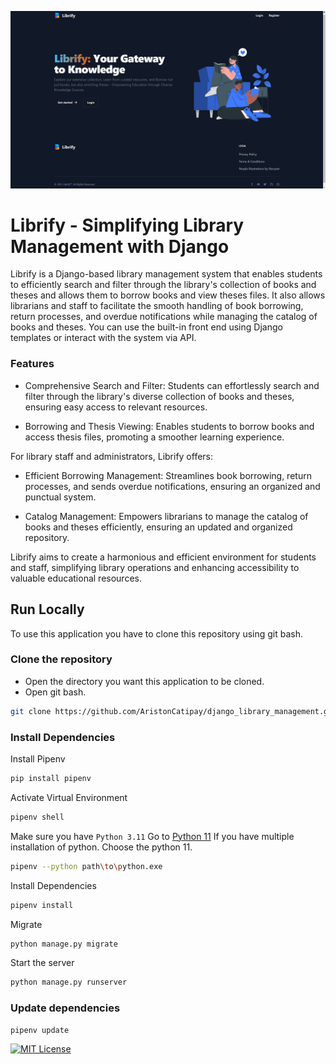 ![Librify](/readme_images/librify.png)

# Librify - Simplifying Library Management with Django

Librify is a Django-based library management system that enables students to efficiently search and filter through the library's collection of books and theses and allows them to borrow books and view theses files. It also allows librarians and staff to facilitate the smooth handling of book borrowing, return processes, and overdue notifications while managing the catalog of books and theses. You can use the built-in front end using Django templates or interact with the system via API.

### Features

- Comprehensive Search and Filter: Students can effortlessly search and filter through the library's diverse collection of books and theses, ensuring easy access to relevant resources.

- Borrowing and Thesis Viewing: Enables students to borrow books and access thesis files, promoting a smoother learning experience.

For library staff and administrators, Librify offers:

- Efficient Borrowing Management: Streamlines book borrowing, return processes, and sends overdue notifications, ensuring an organized and punctual system.

- Catalog Management: Empowers librarians to manage the catalog of books and theses efficiently, ensuring an updated and organized repository.

Librify aims to create a harmonious and efficient environment for students and staff, simplifying library operations and enhancing accessibility to valuable educational resources.

## Run Locally

To use this application you have to clone this repository using git bash.

### Clone the repository

- Open the directory you want this application to be cloned.
- Open git bash.

```bash
git clone https://github.com/AristonCatipay/django_library_management.git
```

### Install Dependencies

Install Pipenv

```bash
pip install pipenv
```

Activate Virtual Environment

```bash
pipenv shell
```

Make sure you have `Python 3.11`
Go to [Python 11](https://www.python.org/downloads/release/python-3119/)
If you have multiple installation of python. Choose the python 11.

```bash
pipenv --python path\to\python.exe
```

Install Dependencies

```bash
pipenv install
```

Migrate

```bash
python manage.py migrate
```

Start the server

```bash
python manage.py runserver
```

### Update dependencies

```bash
pipenv update
```

[![MIT License](https://img.shields.io/badge/License-MIT-green.svg)](https://choosealicense.com/licenses/mit/)
